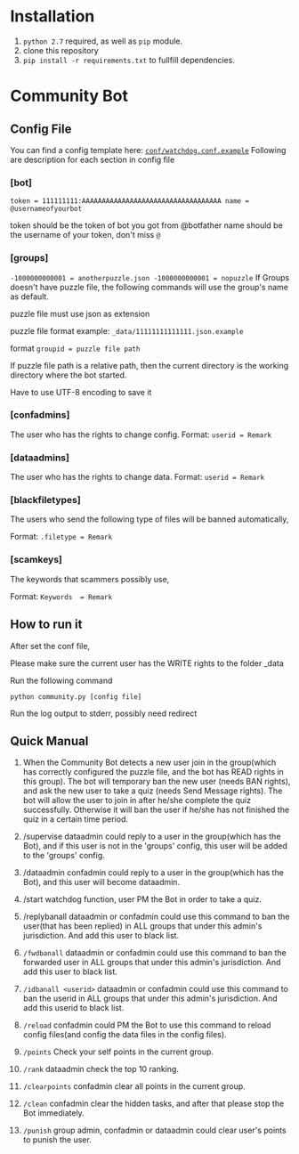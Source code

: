 
# Installation
1. `python 2.7` required, as well as `pip` module.
1. clone this repository
1. `pip install -r requirements.txt` to fullfill dependencies.



# Community Bot
## Config File
You can find a config template here: [`conf/watchdog.conf.example`](./conf/watchdog.conf.example)
Following are description for each section in config file
### [bot]
`
token = 111111111:AAAAAAAAAAAAAAAAAAAAAAAAAAAAAAAAAAA
name = @usernameofyourbot
`

token should be the token of bot you got from @botfather
name should be the username of your token, don't miss `@`

### [groups]
`
-1000000000001 = anotherpuzzle.json
-1000000000001 = nopuzzle
`
If Groups doesn't have puzzle file, the following commands will use the group's name as default.

puzzle file must use json as extension

puzzle file format example: `_data/11111111111111.json.example`

format `groupid = puzzle file path`

If puzzle file path is a relative path, then the current directory is the working directory where the bot started.

Have to use UTF-8 encoding to save it
### [confadmins]
The user who has the rights to change config. Format: `userid = Remark`
### [dataadmins]
The user who has the rights to change data. Format: `userid = Remark`
### [blackfiletypes]
The users who send the following type of files will be banned automatically,

Format: `.filetype = Remark`
### [scamkeys]
The keywords that scammers possibly use,

Format: `Keywords  = Remark`
## How to run it
After set the conf file,

Please make sure the current user has the WRITE rights to the folder \_data

Run the following command

`python community.py [config file]`

Run the log output to stderr, possibly need redirect
## Quick Manual
1. When the Community Bot detects a new user join in the group(which has correctly configured the puzzle file, and the bot has READ rights in this group). The bot will temporary ban the new user (needs BAN rights), and ask the new user to take a quiz (needs Send Message rights). The bot will allow the user to join in after he/she complete the quiz successfully. Otherwise it will ban the user if he/she has not finished the quiz in a certain time period.

1. /supervise dataadmin could reply to a user in the group(which has the Bot), and if this user is not in the 'groups' config, this user will be added to the 'groups' config.
1. /dataadmin confadmin could reply to a user in the group(which has the Bot), and this user will become dataadmin.
1. /start watchdog function, user PM the Bot in order to take a quiz.
1. /replybanall dataadmin or confadmin could use this command to ban the user(that has been replied) in ALL groups that under this admin's jurisdiction. And add this user to black list.
1. `/fwdbanall` dataadmin or confadmin could use this command to ban the forwarded user in ALL groups that under this admin's jurisdiction. And add this user to black list.
1. `/idbanall <userid>` dataadmin or confadmin could use this command to ban the userid in ALL groups that under this admin's jurisdiction. And add this userid to black list.
1. `/reload` confadmin could PM the Bot to use this command to reload config files(and config the data files in the config files).
1. `/points` Check your self points in the current group.
1. `/rank` dataadmin check the top 10 ranking.
1. `/clearpoints` confadmin clear all points in the current group.
1. `/clean` confadmin clear the hidden tasks, and after that please stop the Bot immediately.
1. `/punish` group admin, confadmin or dataadmin could clear user's points to punish the user.
